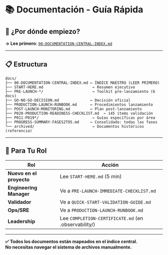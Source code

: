 # 📚 Documentación - Guía Rápida

## 🎯 ¿Por dónde empiezo?

**→ Lee primero**: [`00-DOCUMENTATION-CENTRAL-INDEX.md`](00-DOCUMENTATION-CENTRAL-INDEX.md)

---

## 📋 Estructura

```
docs/
├── 00-DOCUMENTATION-CENTRAL-INDEX.md ← ÍNDICE MAESTRO (LEER PRIMERO)
├── START-HERE.md                      ← Resumen ejecutivo
├── PRE-LAUNCH-*/                      ← Toolkit pre-lanzamiento (6 docs)
├── GO-NO-GO-DECISION.md              ← Decisión oficial
├── PRODUCTION-LAUNCH-RUNBOOK.md      ← Procedimientos lanzamiento
├── POST-LAUNCH-MONITORING.md         ← Plan post-lanzamiento
├── P020-PRODUCTION-READINESS-CHECKLIST.md  ← 145 ítems validación
├── P011-P019*/                        ← Guías específicas por área
├── PROGRESS-SUMMARY-FASES2TO5.md     ← Consolidado: todas las fases
└── archived/                          ← Documentos históricos (referencia)
```

---

## 🚀 Para Tu Rol

| Rol | Acción |
|-----|--------|
| **Nuevo en el proyecto** | Lee `START-HERE.md` (5 min) |
| **Engineering Manager** | Ve a `PRE-LAUNCH-IMMEDIATE-CHECKLIST.md` |
| **Validador** | Ve a `QUICK-START-VALIDATION-GUIDE.md` |
| **Ops/SRE** | Ve a `PRODUCTION-LAUNCH-RUNBOOK.md` |
| **Leadership** | Lee `COMPLETION-CERTIFICATE.md` (en .observability/) |

---

**✅ Todos los documentos están mapeados en el índice central.**  
**No necesitas navegar el sistema de archivos manualmente.**

